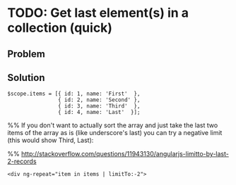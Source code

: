 # TODO: Get last element(s) in a collection (quick)

## Problem


## Solution

~~~
$scope.items = [{ id: 1, name: 'First'  },
                { id: 2, name: 'Second' },
                { id: 3, name: 'Third'  },
                { id: 4, name: 'Last'  }];
~~~

%% If you don't want to actually sort the array and just take the last two items of the array as is (like underscore's last) you can try a negative limit (this would show Third, Last):

%% http://stackoverflow.com/questions/11943130/angularjs-limitto-by-last-2-records

~~~
<div ng-repeat="item in items | limitTo:-2">
~~~
